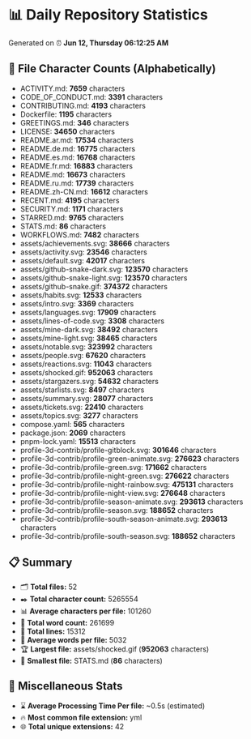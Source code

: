 # 📊 Daily Repository Statistics
Generated on ⏰ **Jun 12, Thursday 06:12:25 AM**

## 📂 File Character Counts (Alphabetically)
- ACTIVITY.md: **7659** characters
- CODE_OF_CONDUCT.md: **3391** characters
- CONTRIBUTING.md: **4193** characters
- Dockerfile: **1195** characters
- GREETINGS.md: **346** characters
- LICENSE: **34650** characters
- README.ar.md: **17534** characters
- README.de.md: **16775** characters
- README.es.md: **16768** characters
- README.fr.md: **16883** characters
- README.md: **16673** characters
- README.ru.md: **17739** characters
- README.zh-CN.md: **16612** characters
- RECENT.md: **4195** characters
- SECURITY.md: **1171** characters
- STARRED.md: **9765** characters
- STATS.md: **86** characters
- WORKFLOWS.md: **7482** characters
- assets/achievements.svg: **38666** characters
- assets/activity.svg: **23546** characters
- assets/default.svg: **42017** characters
- assets/github-snake-dark.svg: **123570** characters
- assets/github-snake-light.svg: **123570** characters
- assets/github-snake.gif: **374372** characters
- assets/habits.svg: **12533** characters
- assets/intro.svg: **3369** characters
- assets/languages.svg: **17909** characters
- assets/lines-of-code.svg: **3308** characters
- assets/mine-dark.svg: **38492** characters
- assets/mine-light.svg: **38465** characters
- assets/notable.svg: **323992** characters
- assets/people.svg: **67620** characters
- assets/reactions.svg: **11043** characters
- assets/shocked.gif: **952063** characters
- assets/stargazers.svg: **54632** characters
- assets/starlists.svg: **8497** characters
- assets/summary.svg: **28077** characters
- assets/tickets.svg: **22410** characters
- assets/topics.svg: **3277** characters
- compose.yaml: **565** characters
- package.json: **2069** characters
- pnpm-lock.yaml: **15513** characters
- profile-3d-contrib/profile-gitblock.svg: **301646** characters
- profile-3d-contrib/profile-green-animate.svg: **276623** characters
- profile-3d-contrib/profile-green.svg: **171662** characters
- profile-3d-contrib/profile-night-green.svg: **276622** characters
- profile-3d-contrib/profile-night-rainbow.svg: **475131** characters
- profile-3d-contrib/profile-night-view.svg: **276648** characters
- profile-3d-contrib/profile-season-animate.svg: **293613** characters
- profile-3d-contrib/profile-season.svg: **188652** characters
- profile-3d-contrib/profile-south-season-animate.svg: **293613** characters
- profile-3d-contrib/profile-south-season.svg: **188652** characters

## 📋 Summary
- 🗂️ **Total files:** 52
- ✒️ **Total character count:** 5265554
- 📊 **Average characters per file:** 101260
- 📝 **Total word count:** 261699
- 🧾 **Total lines:** 15312
- 📐 **Average words per file:** 5032
- 🏆 **Largest file:** assets/shocked.gif (**952063** characters)
- 🥉 **Smallest file:** STATS.md (**86** characters)

## 🌟 Miscellaneous Stats
- ⌛ **Average Processing Time Per file:** ~0.5s (estimated)
- 🔥 **Most common file extension:** yml
- 🌐 **Total unique extensions:** 42
